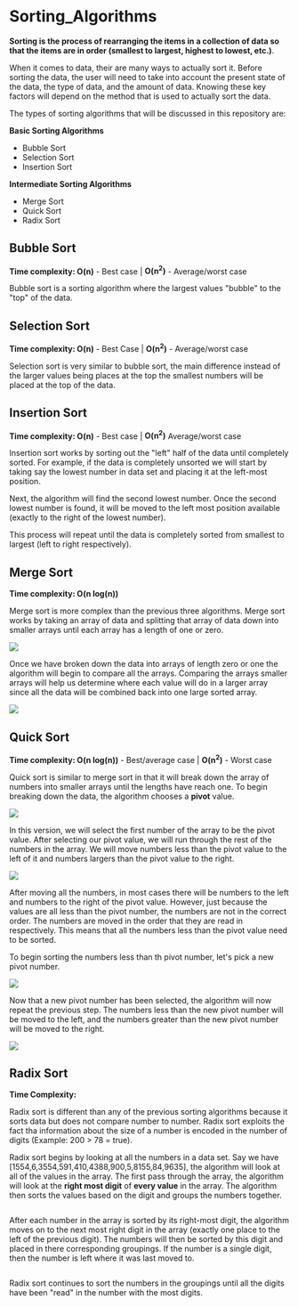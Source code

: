 # Sorting_Algorithms

**Sorting is the process of rearranging the items in a collection of data so that the items are in order (smallest to largest, highest to lowest, etc.)**.

When it comes to data, their are many ways to actually sort it. Before sorting the data, the user will need to take into account the present state of the data, the type of data, and the amount of data. Knowing these key factors will depend on the method that is used to actually sort the data.

The types of sorting algorithms that will be discussed in this repository are:

**Basic Sorting Algorithms**
- Bubble Sort
- Selection Sort
- Insertion Sort

**Intermediate Sorting Algorithms**
- Merge Sort
- Quick Sort
- Radix Sort

## Bubble Sort

**Time complexity: O(n)** - Best case | **O(n<sup>2</sup>)** - Average/worst case

Bubble sort is a sorting algorithm where the largest values "bubble" to the "top" of the data.

## Selection Sort

**Time complexity: O(n)** - Best Case | **O(n<sup>2</sup>)** - Average/worst case

Selection sort is very similar to bubble sort, the main difference instead of the larger values being places at the top the smallest numbers will be placed at the top of the data.

## Insertion Sort

**Time complexity: O(n)** - Best case | **O(n<sup>2</sup>)** Average/worst case

Insertion sort works by sorting out the "left" half of the data until completely sorted. For example, if the data is completely unsorted we will start by taking say the lowest number in data set and placing it at the left-most position.

Next, the algorithm will find the second lowest number. Once the second lowest number is found, it will be moved to the left most position available (exactly to the right of the lowest number).

This process will repeat until the data is completely sorted from smallest to largest (left to right respectively).

## Merge Sort

**Time complexity: O(n log(n))**

Merge sort is more complex than the previous three algorithms. Merge sort works by taking an array of data and splitting that array of data down into smaller arrays until each array has a length of one or zero.

![](images/merge_sort_one.png)

Once we have broken down the data into arrays of length zero or one the algorithm will begin to compare all the arrays. Comparing the arrays smaller arrays will help us determine where each value will do in a larger array since all the data will be combined back into one large sorted array.

![](images/merge_sort_two.png)

## Quick Sort

**Time complexity: O(n log(n))** - Best/average case | **O(n<sup>2</sup>)** - Worst case

Quick sort is similar to merge sort in that it will break down the array of numbers into smaller arrays until the lengths have reach one. To begin breaking down the data, the algorithm chooses a **pivot** value.

![](images/quick_sort_one.png)

In this version, we will select the first number of the array to be the pivot value. After selecting our pivot value, we will run through the rest of the numbers in the array. We will move numbers less than the pivot value to the left of it and numbers largers than the pivot value to the right.

![](images/quick_sort_two.png)

After moving all the numbers, in most cases there will be numbers to the left and numbers to the right of the pivot value. However, just because the values are all less than the pivot number, the numbers are not in the correct order. The numbers are moved in the order that they are read in respectively. This means that all the numbers less than the pivot value need to be sorted.

To begin sorting the numbers less than th pivot number, let's pick a new pivot number.

![](images/quick_sort_three.png)

Now that a new pivot number has been selected, the algorithm will now repeat the previous step. The numbers less than the new pivot number will be moved to the left, and the numbers greater than the new pivot number will be moved to the right.

![](images/quick_sort_four.png)

## Radix Sort

**Time Complexity:**

Radix sort is different than any of the previous sorting algorithms because it sorts data but does not compare number to number. Radix sort exploits the fact tha information about the size of a number is encoded in the number of digits (Example: 200 > 78 = true).

Radix sort begins by looking at all the numbers in a data set. Say we have [1554,6,3554,591,410,4388,900,5,8155,84,9635], the algorithm will look at all of the values in the array. The first pass through the array, the algorithm will look at the **right most digit** of **every value** in the array. The algorithm then sorts the values based on the digit and groups the numbers together.

<img>

After each number in the array is sorted by its right-most digit, the algorithm moves on to the next most right digit in the array (exactly one place to the left of the previous digit). The numbers will then be sorted by this digit and placed in there corresponding groupings. If the number is a single digit, then the number is left where it was last moved to.

<img>

Radix sort continues to sort the numbers in the groupings until all the digits have been "read" in the number with the most digits.